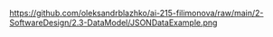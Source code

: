 https://github.com/oleksandrblazhko/ai-215-filimonova/raw/main/2-SoftwareDesign/2.3-DataModel/JSONDataExample.png
